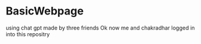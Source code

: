 # BasicWebpage
using chat gpt made by three friends 
Ok now me and chakradhar logged in into this repositry

